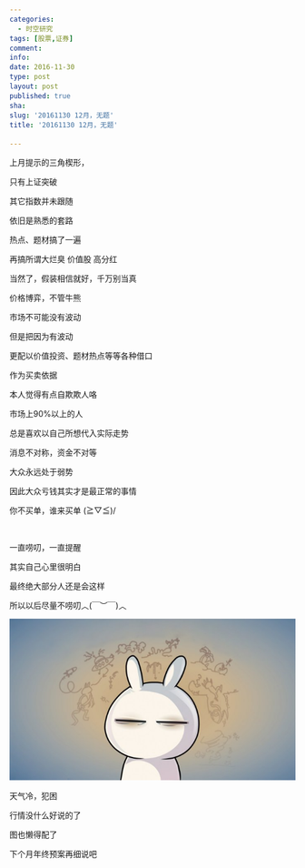 ```yaml
---
categories:
  - 时空研究
tags: [股票,证券]
comment: 
info: 
date: 2016-11-30
type: post
layout: post
published: true
sha: 
slug: '20161130 12月，无题'
title: '20161130 12月，无题'

---
```

上月提示的三角楔形，

只有上证突破

其它指数并未跟随

依旧是熟悉的套路

​热点、题材搞了一遍

再搞​所谓大烂臭 价值股 高分红

​当然了，假装相信就好，千万别当真


价格博弈，不管牛熊

市场不可能没有波动

但是把因为有波动

更配以价值投资、题材热点等等各种借口

作为买卖依据​

本人觉得有点自欺欺人​咯


市场上90%以上的人

总是喜欢以自己所想代入实际走势​

消息不对称，资金不对等

​大众永远处于弱势

因此大众亏钱其实才是最正常的事情​

你不买单，谁来买单 \(≧▽≦)/

​

一直唠叨，一直提醒

其实自己心里很明白

最终绝大部分人还是会这样

所以以后尽量不唠叨​︿(￣︶￣)︿

![20161130-0](/images/20161130-0.jpeg)

​天气冷，犯困​

​行情没什么好说的了

图也懒得配了

下个月年终预案再细说吧
